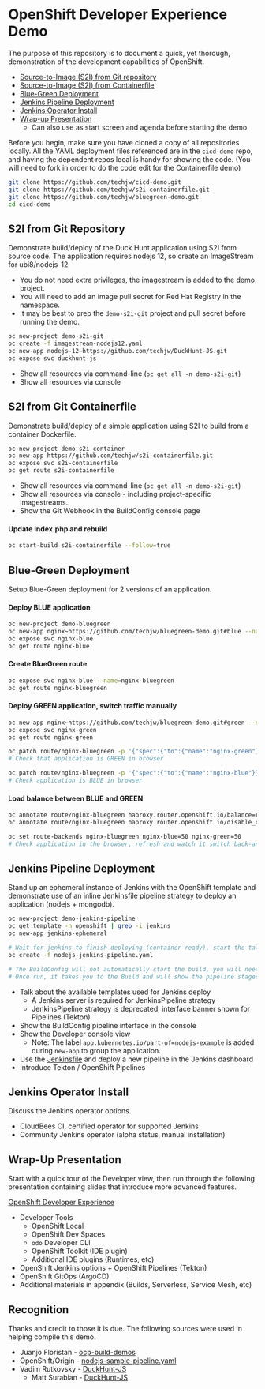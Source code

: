 # OpenShift Developer Experience Demo

The purpose of this repository is to document a quick, yet thorough,
demonstration of the development capabilities of OpenShift.

* [Source-to-Image (S2I) from Git repository](#S2I-from-Git-Repository)
* [Source-to-Image (S2I) from Containerfile](#S2I-from-Containerfile)
* [Blue-Green Deployment](#Blue-Green-Deployment)
* [Jenkins Pipeline Deployment](#Jenkins-Pipeline-Deployment)
* [Jenkins Operator Install](#Jenkins-Operator-Install)
* [Wrap-up Presentation](#Wrap-Up-Presentation)
    * Can also use as start screen and agenda before starting the demo

Before you begin, make sure you have cloned a copy of all repositories locally.
All the YAML deployment files referenced are in the `cicd-demo` repo, and
having the dependent repos local is handy for showing the code.
(You will need to fork in order to do the code edit for the Containerfile demo)

```bash
git clone https://github.com/techjw/cicd-demo.git
git clone https://github.com/techjw/s2i-containerfile.git
git clone https://github.com/techjw/bluegreen-demo.git
cd cicd-demo
```


## S2I from Git Repository
Demonstrate build/deploy of the Duck Hunt application using S2I from source code.
The application requires nodejs 12, so create an ImageStream for ubi8/nodejs-12

* You do not need extra privileges, the imagestream is added to the demo project.
* You will need to add an image pull secret for Red Hat Registry in the namespace.
* It may be best to prep the `demo-s2i-git` project and pull secret before running the demo.

```bash
oc new-project demo-s2i-git
oc create -f imagestream-nodejs12.yaml
oc new-app nodejs-12~https://github.com/techjw/DuckHunt-JS.git
oc expose svc duckhunt-js
```

* Show all resources via command-line (`oc get all -n demo-s2i-git`)
* Show all resources via console


## S2I from Git Containerfile
Demonstrate build/deploy of a simple application using S2I to build from a container Dockerfile.

```bash
oc new-project demo-s2i-container
oc new-app https://github.com/techjw/s2i-containerfile.git
oc expose svc s2i-containerfile
oc get route s2i-containerfile
```

* Show all resources via command-line (`oc get all -n demo-s2i-git`)
* Show all resources via console - including project-specific imagestreams.
* Show the Git Webhook in the BuildConfig console page

#### Update index.php and rebuild
```bash
oc start-build s2i-containerfile --follow=true
```


## Blue-Green Deployment
Setup Blue-Green deployment for 2 versions of an application.

#### Deploy BLUE application
```bash
oc new-project demo-bluegreen
oc new-app nginx~https://github.com/techjw/bluegreen-demo.git#blue --name=nginx-blue
oc expose svc nginx-blue
oc get route nginx-blue
```

#### Create BlueGreen route
```bash
oc expose svc nginx-blue --name=nginx-bluegreen
oc get route nginx-bluegreen
```

#### Deploy GREEN application, switch traffic manually
```bash
oc new-app nginx~https://github.com/techjw/bluegreen-demo.git#green --name=nginx-green
oc expose svc nginx-green
oc get route nginx-green

oc patch route/nginx-bluegreen -p '{"spec":{"to":{"name":"nginx-green"}}}'
# Check that application is GREEN in browser

oc patch route/nginx-bluegreen -p '{"spec":{"to":{"name":"nginx-blue"}}}'
# Check application is BLUE in browser
```

#### Load balance between BLUE and GREEN
```bash
oc annotate route/nginx-bluegreen haproxy.router.openshift.io/balance=roundrobin
oc annotate route/nginx-bluegreen haproxy.router.openshift.io/disable_cookies=true

oc set route-backends nginx-bluegreen nginx-blue=50 nginx-green=50
# Check application in the browser, refresh and watch it switch back-and-forth.
```


## Jenkins Pipeline Deployment

Stand up an ephemeral instance of Jenkins with the OpenShift template and
demonstrate use of an inline Jenkinsfile pipeline strategy to deploy an
application (nodejs + mongodb).


```bash
oc new-project demo-jenkins-pipeline
oc get template -n openshift | grep -i jenkins
oc new-app jenkins-ephemeral

# Wait for jenkins to finish deploying (container ready), start the talking points below
oc create -f nodejs-jenkins-pipeline.yaml

# The BuildConfig will not automatically start the build, you will need to manually start one
# Once run, it takes you to the Build and will show the pipeline stages
```

* Talk about the available templates used for Jenkins deploy
    * A Jenkins server is required for JenkinsPipeline strategy
    * JenkinsPipeline strategy is deprecated, interface banner shown for Pipelines (Tekton)
* Show the BuildConfig pipeline interface in the console
* Show the Developer console view
    * Note: The label `app.kubernetes.io/part-of=nodejs-example` is added during `new-app` to group the application.
* Use the [Jenkinsfile](Jenkinsfile) and deploy a new pipeline in the Jenkins dashboard
* Introduce Tekton / OpenShift Pipelines


## Jenkins Operator Install

Discuss the Jenkins operator options.
* CloudBees CI, certified operator for supported Jenkins
* Community Jenkins operator (alpha status, manual installation)


## Wrap-Up Presentation

Start with a quick tour of the Developer view, then run through the
following presentation containing slides that introduce more advanced features.

[OpenShift Developer Experience](https://docs.google.com/presentation/d/1etaVHmejoG00Gqb5ikvvy4UTYXYfaPCYbqruEVv01wY/edit?usp=sharing)

* Developer Tools
    * OpenShift Local
    * OpenShift Dev Spaces
    * `odo` Developer CLI
    * OpenShift Toolkit (IDE plugin)
    * Additional IDE plugins (Runtimes, etc)
* OpenShift Jenkins options + OpenShift Pipelines (Tekton)
* OpenShift GitOps (ArgoCD)
* Additional materials in appendix (Builds, Serverless, Service Mesh, etc)


## Recognition

Thanks and credit to those it is due.
The following sources were used in helping compile this demo.

* Juanjo Floristan - [ocp-build-demos](https://gitlab.com/jfloristan/ocp-build-demos)
* OpenShift/Origin - [nodejs-sample-pipeline.yaml](https://github.com/openshift/origin/blob/master/examples/jenkins/pipeline/nodejs-sample-pipeline.yaml)
* Vadim Rutkovsky - [DuckHunt-JS](https://github.com/vrutkovs/DuckHunt-JS)
    * Matt Surabian - [DuckHunt-JS](https://github.com/MattSurabian/DuckHunt-JS)
